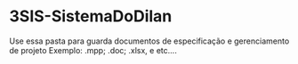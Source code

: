 # 3SIS-SistemaDoDilan
Use essa pasta para guarda documentos de especificação e gerenciamento de projeto
Exemplo: .mpp; .doc; .xlsx, e etc....
